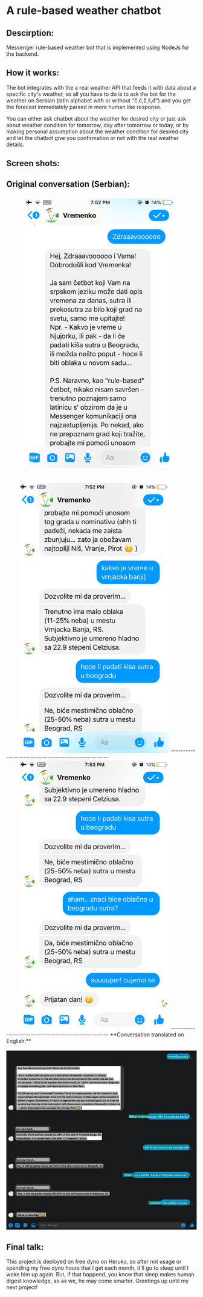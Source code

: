 # A rule-based weather chatbot
 ## Descirption:
 Messenger rule-based weather bot that is implemented using NodeJs for the backend.

 ## How it works:
 The bot integrates with the a real weather API that feeds it with data about a specific city's weather, so all you have to do is to ask the bot for the weather on Serbian (latin alphabet with or without "č,ć,ž,š,đ") and you get the forecast immediately parsed in more human like response.

 You can either ask chatbot about the weather for desired city or just ask about weather condition for tomorrow, day after tomorrow or today, or by making personal assumption about the weather condition for desired city and let the chatbot give you confirmation or not with the real weather details.

 ## Screen shots:
 
 **Original conversation (Serbian):** <br/>
<br/>
&emsp;&emsp; <img src="./Screenshots/one.PNG" width="400" alt="Photo_of_conversation_1">
 ----------------------------------------------------
 <br/>
&emsp;&emsp; <img src="./Screenshots/two.PNG" width="400" alt="Photo_of_conversation_2">
 ----------------------------------------------------
 <br/>
&emsp;&emsp; <img src="./Screenshots/three.PNG" width="400" alt="Photo_of_conversation_3">
 ----------------------------------------------------
 **Conversation translated on English:**
  <br/>
&emsp;&emsp; <img src="./Screenshots/four.jpg" width="600" alt="Photo_of_conversation_eng">

 ## Final talk:
 This project is deployed on free dyno on Heruko, so after not usage or spending my free dyno hours that I get each month, it'll go to sleep until I wake him up again. But, if that happend, you know that sleep makes human digest knowledge, so as we, he may come smarter. Greetings up until my next project!
